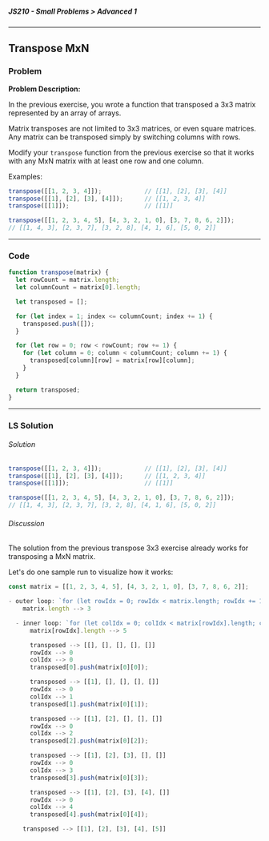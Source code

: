 ##### JS210 - Small Problems > Advanced 1

---

## Transpose MxN

### Problem

**Problem Description:**

In the previous exercise, you wrote a function that transposed a 3x3 matrix represented by an array of arrays.  

Matrix transposes are not limited to 3x3 matrices, or even square matrices. Any matrix can be transposed simply by switching columns with rows.  

Modify your `transpose` function from the previous exercise so that it works with any MxN matrix with at least one row and one column.  

Examples:

```javascript
transpose([[1, 2, 3, 4]]);            // [[1], [2], [3], [4]]
transpose([[1], [2], [3], [4]]);      // [[1, 2, 3, 4]]
transpose([[1]]);                     // [[1]]

transpose([[1, 2, 3, 4, 5], [4, 3, 2, 1, 0], [3, 7, 8, 6, 2]]);
// [[1, 4, 3], [2, 3, 7], [3, 2, 8], [4, 1, 6], [5, 0, 2]]
```

---

### Code

```javascript
function transpose(matrix) {
  let rowCount = matrix.length;
  let columnCount = matrix[0].length;

  let transposed = [];

  for (let index = 1; index <= columnCount; index += 1) {
    transposed.push([]);
  }

  for (let row = 0; row < rowCount; row += 1) {
    for (let column = 0; column < columnCount; column += 1) {
      transposed[column][row] = matrix[row][column];
    }
  }

  return transposed;
}
```

---

### LS Solution

###### Solution

```javascript
transpose([[1, 2, 3, 4]]);            // [[1], [2], [3], [4]]
transpose([[1], [2], [3], [4]]);      // [[1, 2, 3, 4]]
transpose([[1]]);                     // [[1]]

transpose([[1, 2, 3, 4, 5], [4, 3, 2, 1, 0], [3, 7, 8, 6, 2]]);
// [[1, 4, 3], [2, 3, 7], [3, 2, 8], [4, 1, 6], [5, 0, 2]]
```

###### Discussion

The solution from the previous transpose 3x3 exercise already works for transposing a MxN matrix.  

Let's do one sample run to visualize how it works:

```javascript
const matrix = [[1, 2, 3, 4, 5], [4, 3, 2, 1, 0], [3, 7, 8, 6, 2]];

- outer loop: `for (let rowIdx = 0; rowIdx < matrix.length; rowIdx += 1)`
    matrix.length --> 3

  - inner loop: `for (let colIdx = 0; colIdx < matrix[rowIdx].length; colIdx += 1)`
      matrix[rowIdx].length --> 5

      transposed --> [[], [], [], [], []]
      rowIdx --> 0
      colIdx --> 0
      transposed[0].push(matrix[0][0]);

      transposed --> [[1], [], [], [], []]
      rowIdx --> 0
      colIdx --> 1
      transposed[1].push(matrix[0][1]);

      transposed --> [[1], [2], [], [], []]
      rowIdx --> 0
      colIdx --> 2
      transposed[2].push(matrix[0][2]);

      transposed --> [[1], [2], [3], [], []]
      rowIdx --> 0
      colIdx --> 3
      transposed[3].push(matrix[0][3]);

      transposed --> [[1], [2], [3], [4], []]
      rowIdx --> 0
      colIdx --> 4
      transposed[4].push(matrix[0][4]);

    transposed --> [[1], [2], [3], [4], [5]]
```

